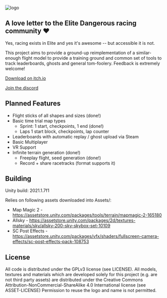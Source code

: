 ![logo](https://user-images.githubusercontent.com/5649179/115070912-78705e80-9eed-11eb-9b18-70e6e05b2c8f.png)

## A love letter to the Elite Dangerous racing community ❤

Yes, racing exists in Elite and yes it's awesome -- but accessible it is not. 

This project aims to provide a ground-up reimplementation of a similar-enough flight model to provide a training ground and common set of tools to track leaderboards, ghosts and general tom-foolery. Feedback is extremely welcome!

[Download on itch.io](https://jukibom.itch.io/fly-dangerous)

[Join the discord](https://discord.gg/4daSEUKZ6A)

## Planned Features

* Flight sticks of all shapes and sizes (done!)
* Basic time trial map types
  * Sprint: 1 start, checkpoints, 1 end (done!)
  * Laps 1 start block, checkpoints, lap counter
* Leaderboards with automatic replay / ghost upload via Steam
* Basic Multiplayer
* VR Support
* Infinite terrain generation (done!)
  * Freeplay flight, seed generation (done!)
  * Record + share racetracks (format supports it)

## Building

Unity build: 2021.1.7f1

Relies on following assets downloaded into Assets/:

* Map Magic 2 - https://assetstore.unity.com/packages/tools/terrain/mapmagic-2-165180
* Allsky - https://assetstore.unity.com/packages/2d/textures-materials/sky/allsky-200-sky-skybox-set-10109
* SC Post Effects - https://assetstore.unity.com/packages/vfx/shaders/fullscreen-camera-effects/sc-post-effects-pack-108753

## License

All code is distributed under the GPLv3 license (see LICENSE).
All models, textures and materials which are developed solely for this project (e.g. are not third party assets) are distributed under the Creative Commons Attribution-NonCommercial-ShareAlike 4.0 International license (see ASSET-LICENSE)
Permission to reuse the logo and name is not permitted.